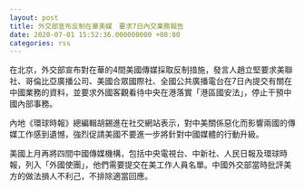 ```yaml
---
layout: post
title: 外交部宣布反制在華美媒　要求7日內交業務報告
date: 2020-07-01 15:52:36.000000000 +08:00
categories: rss
---
```


在北京，外交部宣布對在華的4間美國傳媒採取反制措施，發言人趙立堅要求美聯社、哥倫比亞廣播公司、美國合眾國際社、全國公共廣播電台在7日內提交有關在中國業務的資料，並要求外國客觀看待中央在港落實「港區國安法」，停止干預中國內部事務。

內地《環球時報》總編輯胡錫進在社交網站表示，對中美關係惡化而影響兩國的傳媒工作感到遺憾，強烈促請美國不要進一步將針對中國媒體的行動升級。

美國上月再將四間中國傳媒機構，包括中央電視台、中新社、人民日報及環球時報，列入「外國使團」，他們需要提交在美工作人員名單。中國外交部當時批評美方的做法損人不利己，不排除適當回應。
